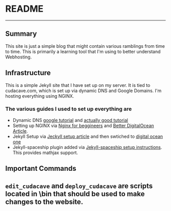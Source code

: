# README
---
## Summary
This site is just a simple blog that might contain various ramblings from time to time. This is primarily a learning tool that I'm using to better understand Webhosting.

## Infrastructure
This is a simple Jekyll site that I have set up on my server. It is tied to cudacave.com, which is set up via dynamic DNS and Google Domains.
I'm hosting everything using NGINX.

### The various guides I used to set up everything are
* Dynamic DNS [google tutorial](https://support.google.com/domains/answer/6147083?hl=en#zippy=%2Cset-up-a-client-program-on-your-gateway-host-or-server) and [actually good tutorial](https://jakeholmquist.medium.com/google-domains-dynamic-dns-with-google-domains-1dd0ea45c219)
* Setting up NGINX via [Nginx for beggineers](https://medium.com/swlh/create-your-own-linux-server-with-nginx-for-beginners-with-ip-public-40c6c004b0b4) and [Better DigitalOcean Article](https://www.digitalocean.com/community/tutorials/how-to-install-nginx-on-ubuntu-20-04).
* Jekyll Setup via [Jeckyll setup article](https://jekyllrb.com/docs/installation/ubuntu/) and then swtiched to [digital ocean one](https://www.digitalocean.com/community/tutorials/how-to-get-started-with-jekyll-on-an-ubuntu-vps)
* Jekyll-spaceship plugin added via [Jekyll-spaceship setup instructions](https://github.com/jeffreytse/jekyll-spaceship). This provides mathjax support.

## Important Commands
`edit_cudacave` and `deploy_cudacave` are scripts located in \bin that should be used to make changes to the website.
---

